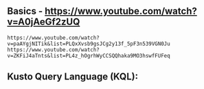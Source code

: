 
## Basics - https://www.youtube.com/watch?v=A0jAeGf2zUQ
```
https://www.youtube.com/watch?v=paAYgjNITik&list=PLQxXvsb9gsJCg2y13f_5pF3n539VGN0Ju
https://www.youtube.com/watch?v=ZKFiJ4aTnts&list=PL4z_hOgrhWyCCSQQhaka9MO3hswfFUFeq
```
## Kusto Query Language (KQL):
```

```
